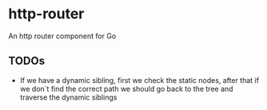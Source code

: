 # http-router
An http router component for Go

## TODOs

* If we have a dynamic sibling, first we check the static nodes, after that if we don´t find the correct path we should go back to the tree and traverse the dynamic siblings